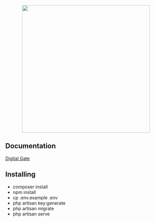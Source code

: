 <p align="center"><a href="https://laravel.com" target="_blank"><img src="https://raw.githubusercontent.com/laravel/art/master/logo-lockup/5%20SVG/2%20CMYK/1%20Full%20Color/laravel-logolockup-cmyk-red.svg" width="400"></a></p>

## Documentation
[Digital Gate](https://github.com/Ayman-99/digitalgate/blob/master/Digital%20Gate%20doc.pdf)

## Installing

- composer install
- npm install
- cp .env.example .env
- php artisan key:generate
- php artisan migrate
- php artisan serve

